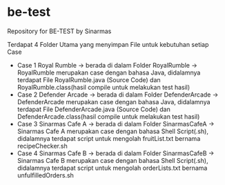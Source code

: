 # be-test
Repository for BE-TEST by Sinarmas

Terdapat 4 Folder Utama yang menyimpan File untuk kebutuhan setiap Case

- Case 1 Royal Rumble -> berada di dalam Folder RoyalRumble
  -> RoyalRumble merupakan case dengan bahasa Java, didalamnya terdapat File RoyalRumble.java (Source Code) dan RoyalRumble.class(hasil compile untuk melakukan test hasil)
- Case 2 Defender Arcade -> berada di dalam Folder DefenderArcade
  -> DefenderArcade merupakan case dengan bahasa Java, didalamnya terdapat File DefenderArcade.java (Source Code) dan DefenderArcade.class(hasil compile untuk melakukan test hasil)
- Case 3 Sinarmas Cafe A -> berada di dalam Folder SinarmasCafeA
  -> Sinarmas Cafe A merupakan case dengan bahasa Shell Script(.sh), didalamnya terdapat script untuk mengolah fruitList.txt bernama recipeChecker.sh
- Case 4 Sinarmas Cafe B -> berada di dalam Folder SinarmasCafeB
  -> Sinarmas Cafe B merupakan case dengan bahasa Shell Script(.sh), didalamnya terdapat script untuk mengolah orderLists.txt bernama unfulfilledOrders.sh
